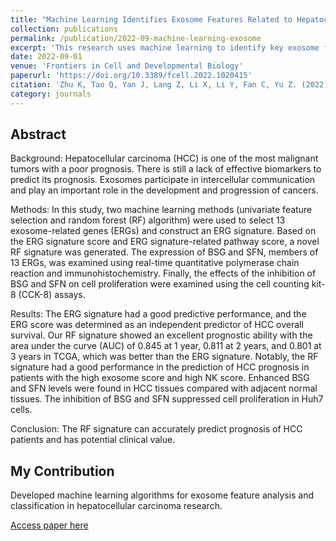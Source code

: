 ```yaml
---
title: "Machine Learning Identifies Exosome Features Related to Hepatocellular Carcinoma"
collection: publications
permalink: /publication/2022-09-machine-learning-exosome
excerpt: 'This research uses machine learning to identify key exosome features related to hepatocellular carcinoma.'
date: 2022-09-01
venue: 'Frontiers in Cell and Developmental Biology'
paperurl: 'https://doi.org/10.3389/fcell.2022.1020415'
citation: 'Zhu K, Tao Q, Yan J, Lang Z, Li X, Li Y, Fan C, Yu Z. (2022). &quot;Machine Learning Identifies Exosome Features Related to Hepatocellular Carcinoma.&quot; <i>Frontiers in Cell and Developmental Biology</i>. DOI: 10.3389/fcell.2022.1020415'
category: journals
---
```


## Abstract

Background: Hepatocellular carcinoma (HCC) is one of the most malignant tumors with a poor prognosis. There is still a lack of effective biomarkers to predict its prognosis. Exosomes participate in intercellular communication and play an important role in the development and progression of cancers.

Methods: In this study, two machine learning methods (univariate feature selection and random forest (RF) algorithm) were used to select 13 exosome-related genes (ERGs) and construct an ERG signature. Based on the ERG signature score and ERG signature-related pathway score, a novel RF signature was generated. The expression of BSG and SFN, members of 13 ERGs, was examined using real-time quantitative polymerase chain reaction and immunohistochemistry. Finally, the effects of the inhibition of BSG and SFN on cell proliferation were examined using the cell counting kit-8 (CCK-8) assays.

Results: The ERG signature had a good predictive performance, and the ERG score was determined as an independent predictor of HCC overall survival. Our RF signature showed an excellent prognostic ability with the area under the curve (AUC) of 0.845 at 1 year, 0.811 at 2 years, and 0.801 at 3 years in TCGA, which was better than the ERG signature. Notably, the RF signature had a good performance in the prediction of HCC prognosis in patients with the high exosome score and high NK score. Enhanced BSG and SFN levels were found in HCC tissues compared with adjacent normal tissues. The inhibition of BSG and SFN suppressed cell proliferation in Huh7 cells.

Conclusion: The RF signature can accurately predict prognosis of HCC patients and has potential clinical value.

## My Contribution

Developed machine learning algorithms for exosome feature analysis and classification in hepatocellular carcinoma research.

[Access paper here](https://doi.org/10.3389/fcell.2022.1020415) 